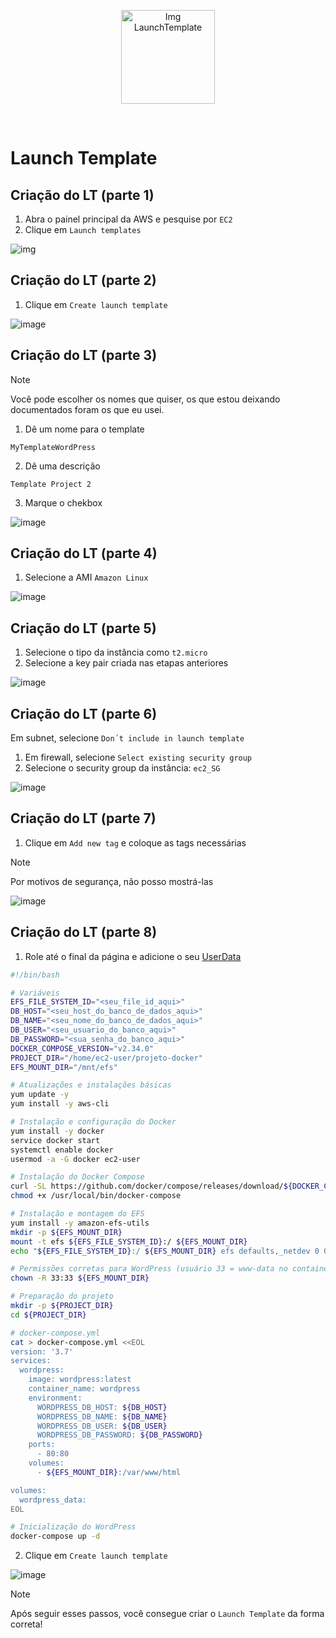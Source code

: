 <p align="center">
  <img src="https://github.com/user-attachments/assets/e90fed8f-f86b-4308-8149-bab7b679d05a" alt="Img LaunchTemplate" width="150">
</p>
<br>

# Launch Template

## Criação do LT (parte 1)

1. Abra o painel principal da AWS e pesquise por `EC2`
2. Clique em `Launch templates`

![img](https://github.com/user-attachments/assets/d32fefc4-0784-4890-89f1-d32e23a59e1a)

## Criação do LT (parte 2)

1. Clique em `Create launch template`

![image](https://github.com/user-attachments/assets/05f2d3fa-ccf8-4b52-b270-b8a5c5e258ef)

## Criação do LT (parte 3)

> [!NOTE]
> Você pode escolher os nomes que quiser, os que estou deixando documentados foram os que eu usei.

1. Dê um nome para o template

`MyTemplateWordPress`

2. Dê uma descrição

`Template Project 2`

3. Marque o chekbox

![image](https://github.com/user-attachments/assets/c3fb650c-19e5-4ea4-a38f-1d2d21c7915b)

## Criação do LT (parte 4)

1. Selecione a AMI `Amazon Linux`

![image](https://github.com/user-attachments/assets/0e9a0062-8fd5-48a9-aacd-73144718a155)

## Criação do LT (parte 5)

1. Selecione o tipo da instância como `t2.micro`
2. Selecione a key pair criada nas etapas anteriores

![image](https://github.com/user-attachments/assets/ebc0f591-b28b-4486-8e82-8a41dc31d04d)

## Criação do LT (parte 6)

Em subnet, selecione `Don´t include in launch template`
1. Em firewall, selecione `Select existing security group`
2. Selecione o security group da instância: `ec2_SG` 

![image](https://github.com/user-attachments/assets/db902fa7-2eaa-40c6-975d-f31a040fd340)

## Criação do LT (parte 7)

1. Clique em `Add new tag` e coloque as tags necessárias

> [!NOTE]
> Por motivos de segurança, não posso mostrá-las

![image](https://github.com/user-attachments/assets/e15e79c4-7494-4a77-ac35-6747e0ad4999)

## Criação do LT (parte 8)

1. Role até o final da página e adicione o seu [UserData](https://github.com/andrrade/Project2-CompassUOL-DevSecOps/blob/main/00-Arquivos-do-Projeto/user_data.sh)

```sh
#!/bin/bash

# Variáveis
EFS_FILE_SYSTEM_ID="<seu_file_id_aqui>"  
DB_HOST="<seu_host_do_banco_de_dados_aqui>"  
DB_NAME="<seu_nome_do_banco_de_dados_aqui>"  
DB_USER="<seu_usuario_do_banco_aqui>"  
DB_PASSWORD="<sua_senha_do_banco_aqui>"  
DOCKER_COMPOSE_VERSION="v2.34.0"
PROJECT_DIR="/home/ec2-user/projeto-docker"
EFS_MOUNT_DIR="/mnt/efs"  

# Atualizações e instalações básicas
yum update -y
yum install -y aws-cli

# Instalação e configuração do Docker
yum install -y docker
service docker start
systemctl enable docker
usermod -a -G docker ec2-user

# Instalação do Docker Compose
curl -SL https://github.com/docker/compose/releases/download/${DOCKER_COMPOSE_VERSION}/docker-compose-linux-x86_64 -o /usr/local/bin/docker-compose
chmod +x /usr/local/bin/docker-compose

# Instalação e montagem do EFS
yum install -y amazon-efs-utils
mkdir -p ${EFS_MOUNT_DIR}
mount -t efs ${EFS_FILE_SYSTEM_ID}:/ ${EFS_MOUNT_DIR}
echo "${EFS_FILE_SYSTEM_ID}:/ ${EFS_MOUNT_DIR} efs defaults,_netdev 0 0" >> /etc/fstab

# Permissões corretas para WordPress (usuário 33 = www-data no container)
chown -R 33:33 ${EFS_MOUNT_DIR}

# Preparação do projeto
mkdir -p ${PROJECT_DIR}
cd ${PROJECT_DIR}

# docker-compose.yml
cat > docker-compose.yml <<EOL
version: '3.7'
services:
  wordpress:
    image: wordpress:latest
    container_name: wordpress
    environment:
      WORDPRESS_DB_HOST: ${DB_HOST}
      WORDPRESS_DB_NAME: ${DB_NAME}
      WORDPRESS_DB_USER: ${DB_USER}
      WORDPRESS_DB_PASSWORD: ${DB_PASSWORD}
    ports:
      - 80:80
    volumes:
      - ${EFS_MOUNT_DIR}:/var/www/html

volumes:
  wordpress_data:
EOL

# Inicialização do WordPress
docker-compose up -d
```

2. Clique em `Create launch template`

![image](https://github.com/user-attachments/assets/beb22991-f4ad-4b26-85d7-02afc7b0dba9)

> [!NOTE]
> Após seguir esses passos, você consegue criar o `Launch Template` da forma correta!
